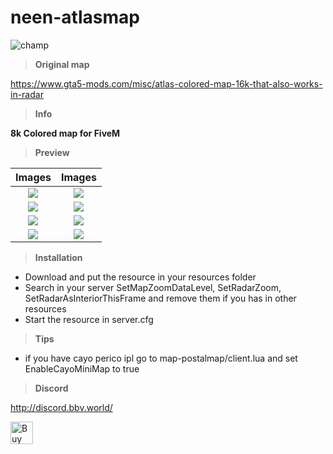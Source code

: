 # neen-atlasmap

![champ](https://cdn.discordapp.com/attachments/1054072664265859162/1140168781038104676/testmap.png)

> **Original map**

https://www.gta5-mods.com/misc/atlas-colored-map-16k-that-also-works-in-radar

> **Info**

**8k Colored map for FiveM**

> **Preview**

Images             |  Images
:-------------------------:|:-------------------------:
![](https://cdn.discordapp.com/attachments/1140248115186782288/1140248382158409818/image.png)  |  ![](https://cdn.discordapp.com/attachments/1140248115186782288/1140248416576884817/image.png)
![](https://cdn.discordapp.com/attachments/1140248115186782288/1140248442866761818/image.png)  |  ![](https://cdn.discordapp.com/attachments/1140248115186782288/1140248462047318148/image.png)
![](https://cdn.discordapp.com/attachments/1140248115186782288/1140248483329216602/image.png)  |  ![](https://cdn.discordapp.com/attachments/1140248115186782288/1140248503143108718/image.png)
![](https://cdn.discordapp.com/attachments/1140248115186782288/1140248525305815040/image.png)  |  ![](https://cdn.discordapp.com/attachments/1140248115186782288/1140248563620786176/image.png)

> **Installation**

- Download and put the resource in your resources folder
- Search in your server SetMapZoomDataLevel, SetRadarZoom, SetRadarAsInteriorThisFrame and remove them if you has in other resources
- Start the resource in server.cfg

> **Tips**

- if you have cayo perico ipl go to map-postalmap/client.lua and set EnableCayoMiniMap to true

> **Discord**

http://discord.bbv.world/

<a href='https://ko-fi.com/U7U7NQXLZ' target='_blank'><img height='36' style='border:0px;height:36px;' src='https://storage.ko-fi.com/cdn/kofi3.png?v=3' border='0' alt='Buy Me a Coffee at ko-fi.com' /></a>
